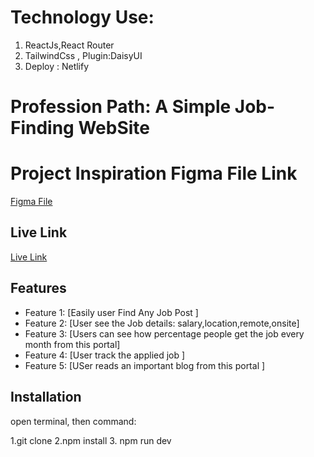 # Technology Use:
1. ReactJs,React Router
2. TailwindCss , Plugin:DaisyUI
3. Deploy : Netlify

# Profession Path: A Simple Job-Finding WebSite

# Project Inspiration Figma File Link

[Figma File](https://www.figma.com/file/flyArku7Iznf85e8sSn6V9/career-hub?type=design&node-id=0-1&mode=design)

## Live Link

[Live Link](https://profession-path.netlify.app/)

## Features

- Feature 1: [Easily user Find Any Job Post ]
- Feature 2: [User see the Job details: salary,location,remote,onsite]
- Feature 3: [Users can see how percentage people get the job every month from this portal]
- Feature 4: [User track  the applied job ]
- Feature 5: [USer reads an important blog from this portal ]

## Installation
open terminal, then command:

1.git clone  <file name> 
2.npm install 
3. npm run dev


